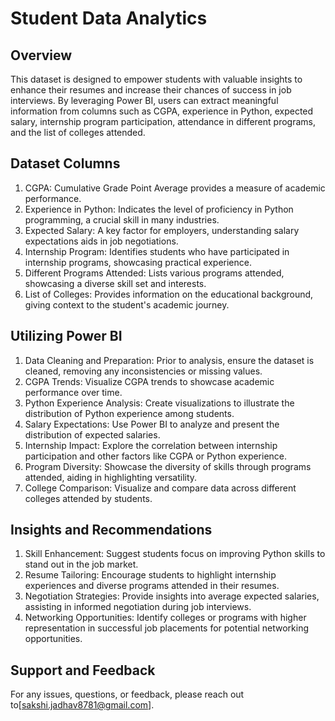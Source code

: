 # Student Data Analytics 

## Overview
This dataset is designed to empower students with valuable insights to enhance their resumes and increase their chances of success in job interviews. By leveraging Power BI, users can extract meaningful information from columns such as CGPA, experience in Python, expected salary, internship program participation, attendance in different programs, and the list of colleges attended.

## Dataset Columns
1. CGPA: Cumulative Grade Point Average provides a measure of academic performance.
2. Experience in Python: Indicates the level of proficiency in Python programming, a crucial skill in many industries.
3. Expected Salary: A key factor for employers, understanding salary expectations aids in job negotiations.
4. Internship Program: Identifies students who have participated in internship programs, showcasing practical experience.
5. Different Programs Attended: Lists various programs attended, showcasing a diverse skill set and interests.
6. List of Colleges: Provides information on the educational background, giving context to the student's academic journey.

## Utilizing Power BI
1. Data Cleaning and Preparation: Prior to analysis, ensure the dataset is cleaned, removing any inconsistencies or missing values.
2. CGPA Trends: Visualize CGPA trends to showcase academic performance over time.
3. Python Experience Analysis: Create visualizations to illustrate the distribution of Python experience among students.
4. Salary Expectations: Use Power BI to analyze and present the distribution of expected salaries.
5. Internship Impact: Explore the correlation between internship participation and other factors like CGPA or Python experience.
6. Program Diversity: Showcase the diversity of skills through programs attended, aiding in highlighting versatility.
7. College Comparison: Visualize and compare data across different colleges attended by students.

## Insights and Recommendations
1. Skill Enhancement: Suggest students focus on improving Python skills to stand out in the job market.
2. Resume Tailoring: Encourage students to highlight internship experiences and diverse programs attended in their resumes.
3. Negotiation Strategies: Provide insights into average expected salaries, assisting in informed negotiation during job interviews.
4. Networking Opportunities: Identify colleges or programs with higher representation in successful job placements for potential networking opportunities.

## Support and Feedback

For any issues, questions, or feedback, please reach out to[sakshi.jadhav8781@gmail.com].   
